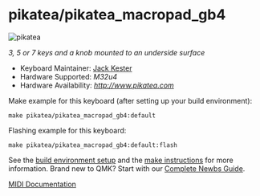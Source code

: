 # pikatea/pikatea_macropad_gb4

![pikatea](https://i.imgur.com/UpcSHLi.png)

*3, 5 or 7 keys and a knob mounted to an underside surface*

* Keyboard Maintainer: [Jack Kester](https://github.com/JackPikatea)
* Hardware Supported: *M32u4*
* Hardware Availability: *http://www.pikatea.com*

Make example for this keyboard (after setting up your build environment):

    make pikatea/pikatea_macropad_gb4:default

Flashing example for this keyboard:

    make pikatea/pikatea_macropad_gb4:default:flash

See the [build environment setup](https://docs.qmk.fm/#/getting_started_build_tools) and the [make instructions](https://docs.qmk.fm/#/getting_started_make_guide) for more information. Brand new to QMK? Start with our [Complete Newbs Guide](https://docs.qmk.fm/#/newbs).

[MIDI Documentation](./keymaps/midi/readme.md)

